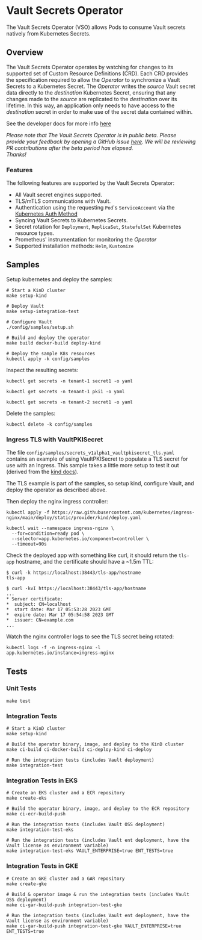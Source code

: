 # Vault Secrets Operator

The Vault Secrets Operator (VSO) allows Pods to consume Vault secrets natively from Kubernetes Secrets.

## Overview

The Vault Secrets Operator operates by watching for changes to its supported set of Custom Resource Definitions (CRD).
Each CRD provides the specification required to allow the *Operator* to synchronize a Vault Secrets to a Kubernetes Secret.
The *Operator* writes the *source* Vault secret data directly to the *destination* Kubernetes Secret, ensuring that any
changes made to the *source* are replicated to the *destination* over its lifetime. In this way, an application only needs
to have access to the *destination* secret in order to make use of the secret data contained within.

See the developer docs for more info [here](https://developer.hashicorp.com/vault/docs/platform/k8s/vso)

*Please note that The Vault Secrets Operator is in public beta. Please provide your feedback by opening a GitHub issue
[here](https://github.com/hashicorp/vault-secrets-operator/issues). We will be reviewing PR contributions after the beta period has elapsed.<br />
Thanks!*

### Features

The following features are supported by the Vault Secrets Operator:

- All Vault secret engines supported.
- TLS/mTLS communications with Vault.
- Authentication using the requesting `Pod`'s `ServiceAccount` via the [Kubernetes Auth Method](https://developer.hashicorp.com/vault/docs/auth/kubernetes)
- Syncing Vault Secrets to Kubernetes Secrets.
- Secret rotation for `Deployment`, `ReplicaSet`, `StatefulSet` Kubernetes resource types.
- Prometheus' instrumentation for monitoring the *Operator*
- Supported installation methods: `Helm`, `Kustomize`

## Samples

Setup kubernetes and deploy the samples:

```shell
# Start a KinD cluster
make setup-kind

# Deploy Vault
make setup-integration-test

# Configure Vault
./config/samples/setup.sh

# Build and deploy the operator
make build docker-build deploy-kind

# Deploy the sample K8s resources
kubectl apply -k config/samples
```

Inspect the resulting secrets:

```shell
kubectl get secrets -n tenant-1 secret1 -o yaml

kubectl get secrets -n tenant-1 pki1 -o yaml

kubectl get secrets -n tenant-2 secret1 -o yaml
```

Delete the samples:

```shell
kubectl delete -k config/samples
```

### Ingress TLS with VaultPKISecret

The file `config/samples/secrets_v1alpha1_vaultpkisecret_tls.yaml` contains an
example of using VaultPKISecret to populate a TLS secret for use with an
Ingress. This sample takes a little more setup to test it out (derived from the
[kind docs](https://kind.sigs.k8s.io/docs/user/ingress/)).

The TLS example is part of the samples, so setup kind, configure Vault, and
deploy the operator as described above.

Then deploy the nginx ingress controller:

```shell
kubectl apply -f https://raw.githubusercontent.com/kubernetes/ingress-nginx/main/deploy/static/provider/kind/deploy.yaml

kubectl wait --namespace ingress-nginx \
  --for=condition=ready pod \
  --selector=app.kubernetes.io/component=controller \
  --timeout=90s
```

Check the deployed app with something like curl, it should return the `tls-app`
hostname, and the certificate should have a ~1.5m TTL:

```shell
$ curl -k https://localhost:38443/tls-app/hostname
tls-app

$ curl -kvI https://localhost:38443/tls-app/hostname
...
* Server certificate:
*  subject: CN=localhost
*  start date: Mar 17 05:53:28 2023 GMT
*  expire date: Mar 17 05:54:58 2023 GMT
*  issuer: CN=example.com
...
```

Watch the nginx controller logs to see the TLS secret being rotated:

```shell
kubectl logs -f -n ingress-nginx -l app.kubernetes.io/instance=ingress-nginx
```

## Tests

### Unit Tests

```shell
make test
```

### Integration Tests

```shell
# Start a KinD cluster
make setup-kind

# Build the operator binary, image, and deploy to the KinD cluster
make ci-build ci-docker-build ci-deploy-kind ci-deploy

# Run the integration tests (includes Vault deployment)
make integration-test
```

### Integration Tests in EKS

```shell
# Create an EKS cluster and a ECR repository
make create-eks

# Build the operator binary, image, and deploy to the ECR repository
make ci-ecr-build-push 

# Run the integration tests (includes Vault OSS deployment)
make integration-test-eks

# Run the integration tests (includes Vault ent deployment, have the Vault license as environment variable)
make integration-test-eks VAULT_ENTERPRISE=true ENT_TESTS=true
```

### Integration Tests in GKE

```shell
# Create an GKE cluster and a GAR repository
make create-gke

# Build & operator image & run the integration tests (includes Vault OSS deployment)
make ci-gar-build-push integration-test-gke

# Run the integration tests (includes Vault ent deployment, have the Vault license as environment variable)
make ci-gar-build-push integration-test-gke VAULT_ENTERPRISE=true ENT_TESTS=true
```
